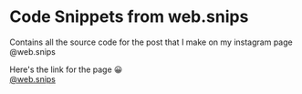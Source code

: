 # Code Snippets from web.snips

Contains all the source code for the post that I make on my instagram page @web.snips

Here's the link for the page 😀 <br />
[@web.snips](https://www.instagram.com/web.snips)